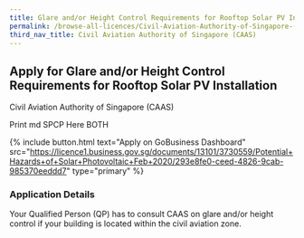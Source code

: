 ```yaml
---
title: Glare and/or Height Control Requirements for Rooftop Solar PV Installation
permalink: /browse-all-licences/Civil-Aviation-Authority-of-Singapore-(CAAS)/Glare-and-or-Height-Control-Requirements-for-Rooftop-Solar-PV-Installation
third_nav_title: Civil Aviation Authority of Singapore (CAAS)
---
```


## Apply for Glare and/or Height Control Requirements for Rooftop Solar PV Installation

Civil Aviation Authority of Singapore (CAAS)

Print md SPCP Here BOTH

{% include button.html text="Apply on GoBusiness Dashboard" src="https://licence1.business.gov.sg/documents/13101/3730559/Potential+Hazards+of+Solar+Photovoltaic+Feb+2020/293e8fe0-ceed-4826-9cab-985370eeddd7" type="primary" %}

### Application Details

<p>Your Qualified Person (QP) has to consult CAAS on glare and/or height control if your building is located within the civil aviation zone.</p>

